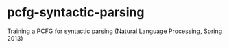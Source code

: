 pcfg-syntactic-parsing
======================

Training a PCFG for syntactic parsing (Natural Language Processing, Spring 2013)
